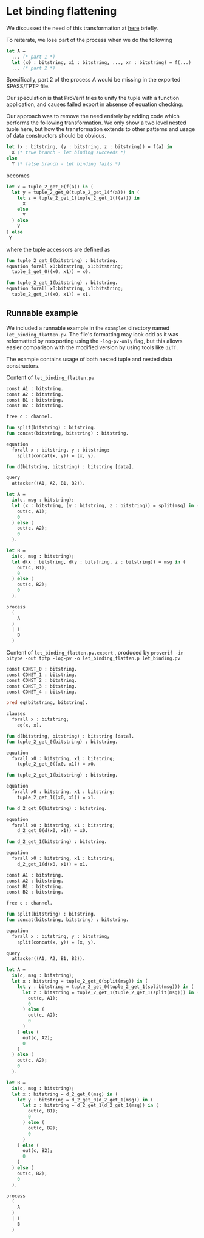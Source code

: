 # Let binding flattening

We discussed the need of this transformation at [here](equation_check.md) briefly.

To reiterate, we lose part of the process when we do the following

```ocaml
let A =
  ... (* part 1 *)
  let (x0 : bitstring, x1 : bitstring, ..., xn : bitstring) = f(...)
  ... (* part 2 *)
```

Specifically, part 2 of the process A would be missing in the exported SPASS/TPTP file.

Our speculation is that ProVerif tries to unify the tuple with a function application, and causes failed export in absense of equation checking.

Our approach was to remove the need entirely by adding code which performs the following transformation. We only show a two level nested tuple here, but how the transformation extends to other patterns and usage of data constructors should be obvious.

```ocaml
let (x : bitstring, (y : bitstring, z : bitstring)) = f(a) in
  X (* true branch - let binding succeeds *)
else
  Y (* false branch - let binding fails *)
```

becomes

```ocaml
let x = tuple_2_get_0(f(a)) in (
  let y = tuple_2_get_0(tuple_2_get_1(f(a))) in (
    let z = tuple_2_get_1(tuple_2_get_1(f(a))) in
      X
    else
      Y
  ) else
    Y
) else
 Y
```

where the tuple accessors are defined as

```ocaml
fun tuple_2_get_0(bitstring) : bitstring.
equation forall x0:bitstring, x1:bitstring;
  tuple_2_get_0((x0, x1)) = x0.

fun tuple_2_get_1(bitstring) : bitstring.
equation forall x0:bitstring, x1:bitstring;
  tuple_2_get_1((x0, x1)) = x1.
```

## Runnable example

We included a runnable example in the `examples` directory named `let_binding_flatten.pv`. The file's formatting may look odd as it was reformatted by reexporting using the `-log-pv-only` flag, but this allows easier comparison with the modified version by using tools like `diff`.

The example contains usage of both nested tuple and nested data constructors.

Content of `let_binding_flatten.pv`

```ocaml
const A1 : bitstring.
const A2 : bitstring.
const B1 : bitstring.
const B2 : bitstring.

free c : channel.

fun split(bitstring) : bitstring.
fun concat(bitstring, bitstring) : bitstring.

equation
  forall x : bitstring, y : bitstring; 
    split(concat(x, y)) = (x, y).

fun d(bitstring, bitstring) : bitstring [data].

query 
  attacker((A1, A2, B1, B2)).

let A =
  in(c, msg : bitstring);
  let (x : bitstring, (y : bitstring, z : bitstring)) = split(msg) in (
    out(c, A1);
    0
  ) else (
    out(c, A2);
    0
  ).

let B =
  in(c, msg : bitstring);
  let d(x : bitstring, d(y : bitstring, z : bitstring)) = msg in (
    out(c, B1);
    0
  ) else (
    out(c, B2);
    0
  ).

process
  (
    A
  )
  | (
    B
  )
```

Content of `let_binding_flatten.pv.export` , produced by `proverif -in pitype -out tptp -log-pv -o let_binding_flatten.p let_binding.pv`

```ocaml
const CONST_0 : bitstring.
const CONST_1 : bitstring.
const CONST_2 : bitstring.
const CONST_3 : bitstring.
const CONST_4 : bitstring.

pred eq(bitstring, bitstring).

clauses
  forall x : bitstring;
    eq(x, x).

fun d(bitstring, bitstring) : bitstring [data].
fun tuple_2_get_0(bitstring) : bitstring.

equation
  forall x0 : bitstring, x1 : bitstring; 
    tuple_2_get_0((x0, x1)) = x0.

fun tuple_2_get_1(bitstring) : bitstring.

equation
  forall x0 : bitstring, x1 : bitstring; 
    tuple_2_get_1((x0, x1)) = x1.

fun d_2_get_0(bitstring) : bitstring.

equation
  forall x0 : bitstring, x1 : bitstring; 
    d_2_get_0(d(x0, x1)) = x0.

fun d_2_get_1(bitstring) : bitstring.

equation
  forall x0 : bitstring, x1 : bitstring; 
    d_2_get_1(d(x0, x1)) = x1.

const A1 : bitstring.
const A2 : bitstring.
const B1 : bitstring.
const B2 : bitstring.

free c : channel.

fun split(bitstring) : bitstring.
fun concat(bitstring, bitstring) : bitstring.

equation
  forall x : bitstring, y : bitstring; 
    split(concat(x, y)) = (x, y).

query 
  attacker((A1, A2, B1, B2)).

let A =
  in(c, msg : bitstring);
  let x : bitstring = tuple_2_get_0(split(msg)) in (
    let y : bitstring = tuple_2_get_0(tuple_2_get_1(split(msg))) in (
      let z : bitstring = tuple_2_get_1(tuple_2_get_1(split(msg))) in (
        out(c, A1);
        0
      ) else (
        out(c, A2);
        0
      )
    ) else (
      out(c, A2);
      0
    )
  ) else (
    out(c, A2);
    0
  ).

let B =
  in(c, msg : bitstring);
  let x : bitstring = d_2_get_0(msg) in (
    let y : bitstring = d_2_get_0(d_2_get_1(msg)) in (
      let z : bitstring = d_2_get_1(d_2_get_1(msg)) in (
        out(c, B1);
        0
      ) else (
        out(c, B2);
        0
      )
    ) else (
      out(c, B2);
      0
    )
  ) else (
    out(c, B2);
    0
  ).

process
  (
    A
  )
  | (
    B
  )
```

